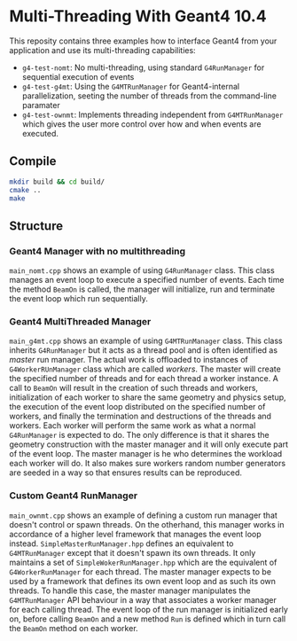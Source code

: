 # Multi-Threading With Geant4 10.4

This reposity contains three examples how to interface Geant4 from your application and use its multi-threading capabilities:

* `g4-test-nomt`: No multi-threading, using standard `G4RunManager` for sequential execution of events
* `g4-test-g4mt`: Using the `G4MTRunManager` for Geant4-internal parallelization, seeting the number of threads from the command-line paramater
* `g4-test-ownmt`: Implements threading independent from `G4MTRunManager` which gives the user more control over how and when events are executed.

## Compile

```bash
mkdir build && cd build/
cmake ..
make
```

## Structure

### Geant4 Manager with no multithreading

`main_nomt.cpp` shows an example of using `G4RunManager` class. This class manages an event loop to execute a specified number of events. Each time the method `BeamOn` is called, the manager will initialize, run and terminate the event loop which run sequentially.

### Geant4 MultiThreaded Manager

`main_g4mt.cpp` shows an example of using `G4MTRunManager` class. This class inherits `G4RunManager` but it acts as a thread pool and is often identified as *master* run manager. The actual work is offloaded to instances of `G4WorkerRUnManager` class which are called *workers*.
The master will create the specified number of threads and for each thread a worker instance. A call to `BeamOn` will result in the creation of such threads and workers, initialization of each worker to share the same geometry and physics setup, the execution of the event loop distributed on the specified number of workers, and finally the termination and destructions of the threads and workers.
Each worker will perform the same work as what a normal `G4RunManager` is expected to do. The only difference is that it shares the geometry construction with the master manager and it will only execute part of the event loop. The master manager is he who determines the workload each worker will do. It also makes sure workers random number generators are seeded in a way so that ensures results can be reproduced.

### Custom Geant4 RunManager

`main_ownmt.cpp` shows an example of defining a custom run manager that doesn't control or spawn threads. On the otherhand, this manager works in accordance of a higher level framework that manages the event loop instead.
`SimpleMasterRunManager.hpp` defines an equivalent to `G4MTRunManager` except that it doesn't spawn its own threads. It only maintains a set of `SimpleWokerRunManager.hpp` which are the equivalent of `G4WorkerRunManager` for each thread.
The master manager expects to be used by a framework that defines its own event loop and as such its own threads. To handle this case, the master manager manipulates the `G4MTRunManager` API behaviour in a way that associates a worker manager for each calling thread. The event loop of the run manager is initialized early on, before calling `BeamOn` and a new method `Run` is defined which in turn call the `BeamOn` method on each worker.


